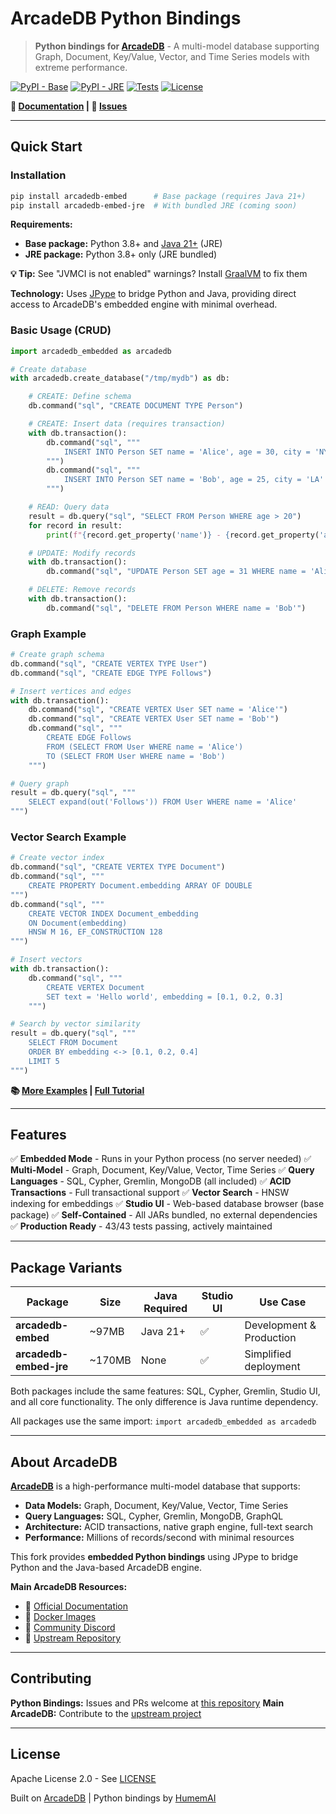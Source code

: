 # ArcadeDB Python Bindings

> **Python bindings for [ArcadeDB](https://github.com/ArcadeData/arcadedb)** - A multi-model database supporting Graph, Document, Key/Value, Vector, and Time Series models with extreme performance.

[![PyPI - Base](https://img.shields.io/badge/PyPI-arcadedb--embed-blue)](https://pypi.org/project/arcadedb-embed/)
[![PyPI - JRE](https://img.shields.io/badge/PyPI-arcadedb--embed--jre-blue)](https://pypi.org/project/arcadedb-embed-jre/)
[![Tests](https://img.shields.io/badge/tests-43%2F43%20passing-brightgreen)](https://github.com/humemai/arcadedb-embedded-python/actions)
[![License](https://img.shields.io/badge/License-Apache%202.0-green.svg)](LICENSE)

**📖 [Documentation](https://humemai.github.io/arcadedb-embedded-python/) | 🐛 [Issues](https://github.com/humemai/arcadedb-embedded-python/issues)**

---

## Quick Start

### Installation

```bash
pip install arcadedb-embed      # Base package (requires Java 21+)
pip install arcadedb-embed-jre  # With bundled JRE (coming soon)
```

**Requirements:**

- **Base package:** Python 3.8+ and [Java 21+](https://adoptium.net/) (JRE)
- **JRE package:** Python 3.8+ only (JRE bundled)

**💡 Tip:** See "JVMCI is not enabled" warnings? Install [GraalVM](https://humemai.github.io/arcadedb-embedded-python/latest/getting-started/installation/#eliminate-polyglot-warnings-optional) to fix them

**Technology:** Uses [JPype](https://jpype.readthedocs.io/) to bridge Python and Java, providing direct access to ArcadeDB's embedded engine with minimal overhead.

### Basic Usage (CRUD)

```python
import arcadedb_embedded as arcadedb

# Create database
with arcadedb.create_database("/tmp/mydb") as db:

    # CREATE: Define schema
    db.command("sql", "CREATE DOCUMENT TYPE Person")

    # CREATE: Insert data (requires transaction)
    with db.transaction():
        db.command("sql", """
            INSERT INTO Person SET name = 'Alice', age = 30, city = 'NYC'
        """)
        db.command("sql", """
            INSERT INTO Person SET name = 'Bob', age = 25, city = 'LA'
        """)

    # READ: Query data
    result = db.query("sql", "SELECT FROM Person WHERE age > 20")
    for record in result:
        print(f"{record.get_property('name')} - {record.get_property('age')}")

    # UPDATE: Modify records
    with db.transaction():
        db.command("sql", "UPDATE Person SET age = 31 WHERE name = 'Alice'")

    # DELETE: Remove records
    with db.transaction():
        db.command("sql", "DELETE FROM Person WHERE name = 'Bob'")
```

### Graph Example

```python
# Create graph schema
db.command("sql", "CREATE VERTEX TYPE User")
db.command("sql", "CREATE EDGE TYPE Follows")

# Insert vertices and edges
with db.transaction():
    db.command("sql", "CREATE VERTEX User SET name = 'Alice'")
    db.command("sql", "CREATE VERTEX User SET name = 'Bob'")
    db.command("sql", """
        CREATE EDGE Follows
        FROM (SELECT FROM User WHERE name = 'Alice')
        TO (SELECT FROM User WHERE name = 'Bob')
    """)

# Query graph
result = db.query("sql", """
    SELECT expand(out('Follows')) FROM User WHERE name = 'Alice'
""")
```

### Vector Search Example

```python
# Create vector index
db.command("sql", "CREATE VERTEX TYPE Document")
db.command("sql", """
    CREATE PROPERTY Document.embedding ARRAY OF DOUBLE
""")
db.command("sql", """
    CREATE VECTOR INDEX Document_embedding
    ON Document(embedding)
    HNSW M 16, EF_CONSTRUCTION 128
""")

# Insert vectors
with db.transaction():
    db.command("sql", """
        CREATE VERTEX Document
        SET text = 'Hello world', embedding = [0.1, 0.2, 0.3]
    """)

# Search by vector similarity
result = db.query("sql", """
    SELECT FROM Document
    ORDER BY embedding <-> [0.1, 0.2, 0.4]
    LIMIT 5
""")
```

**📚 [More Examples](https://humemai.github.io/arcadedb-embedded-python/latest/examples/) | [Full Tutorial](https://humemai.github.io/arcadedb-embedded-python/latest/getting-started/quickstart/)**

---

## Features

✅ **Embedded Mode** - Runs in your Python process (no server needed)
✅ **Multi-Model** - Graph, Document, Key/Value, Vector, Time Series
✅ **Query Languages** - SQL, Cypher, Gremlin, MongoDB (all included)
✅ **ACID Transactions** - Full transactional support
✅ **Vector Search** - HNSW indexing for embeddings
✅ **Studio UI** - Web-based database browser (base package)
✅ **Self-Contained** - All JARs bundled, no external dependencies
✅ **Production Ready** - 43/43 tests passing, actively maintained

---

## Package Variants

| Package | Size | Java Required | Studio UI | Use Case |
|---------|------|---------------|-----------|----------|
| **arcadedb-embed** | ~97MB | Java 21+ | ✅ | Development & Production |
| **arcadedb-embed-jre** | ~170MB | None | ✅ | Simplified deployment |

Both packages include the same features: SQL, Cypher, Gremlin, Studio UI, and all core functionality.
The only difference is Java runtime dependency.

All packages use the same import: `import arcadedb_embedded as arcadedb`

---

## About ArcadeDB

**[ArcadeDB](https://github.com/ArcadeData/arcadedb)** is a high-performance multi-model database that supports:

- **Data Models:** Graph, Document, Key/Value, Vector, Time Series
- **Query Languages:** SQL, Cypher, Gremlin, MongoDB, GraphQL
- **Architecture:** ACID transactions, native graph engine, full-text search
- **Performance:** Millions of records/second with minimal resources

This fork provides **embedded Python bindings** using JPype to bridge Python and the Java-based ArcadeDB engine.

**Main ArcadeDB Resources:**

- 📖 [Official Documentation](https://docs.arcadedb.com)
- 🐳 [Docker Images](https://hub.docker.com/r/arcadedata/arcadedb)
- 💬 [Community Discord](https://discord.gg/w2Npx2B7hZ)
- 🔧 [Upstream Repository](https://github.com/ArcadeData/arcadedb)

---

## Contributing

**Python Bindings:** Issues and PRs welcome at [this repository](https://github.com/humemai/arcadedb-embedded-python/issues)
**Main ArcadeDB:** Contribute to the [upstream project](https://github.com/ArcadeData/arcadedb)

---

## License

Apache License 2.0 - See [LICENSE](LICENSE)

Built on [ArcadeDB](https://arcadedb.com) | Python bindings by [HumemAI](https://humem.ai)
